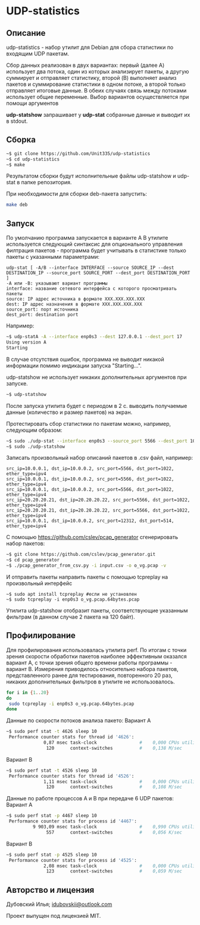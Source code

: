 # UDP-statistics
## Описание

udp-statistics - набор утилит для Debian для сбора статистики по входящим UDP пакетам.

Сбор данных реализован в двух вариантах: первый (далее A) использует два потока, один из которых анализирует пакеты, а другую суммирует и отправляет статистику, второй (B) выполняет анализ пакетов и суммирование статистики в одном потоке, а второй только отправляет итоговые данные. В обеих случаях связь между потоками использует общие переменные. Выбор вариантов осуществляется при помощи аргументов

**udp-statshow** запрашивает у **udp-stat** собранные данные и выводит их в stdout. 

## Сборка

```sh
~$ git clone https://github.com/Unit335/udp-statistics
~$ cd udp-statistics
~$ make
```

Результатом сборки будут исполнительные файлы udp-statshow и udp-stat в папке репозитория.

При необходимости для сборки deb-пакета запустить:
```sh
make deb
```

## Запуск
По умолчанию программа запускается в варианте A
В утилите используется следующий синтаксис для опционального управления филтрация пакетов - программа будет учитывать в статистике только пакеты с указанными параметрами:
```
udp-stat [ -A/B --interface INTERFACE --source SOURCE_IP --dest DESTINATION_IP --source_port SOURCE_PORT --dest_port DESTINATION_PORT ]
-A или -B: указывают вариант программы
interface: название сетевого интерфейса с которого просматривать пакеты
source: IP адрес источника в формате XXX.XXX.XXX.XXX
dest: IP адрес назначения в формате XXX.XXX.XXX.XXX 
source_port: порт источника
dest_port: destination port
```
Например:
```sh
~$ udp-statA -A --interface enp0s3 --dest 127.0.0.1 --dest_port 17 
Using version A
Starting
```
В случае отсутствия ошибок, программа не выводит никакой информации помимо индикации запуска "Starting...".

udp-statshow не использует никаких дополнительных аргументов при запуске.
```sh
~$ udp-statshow 
```
После запуска утилита будет с периодом в 2 с. выводить получаемые данные (количество и размер пакетов) на экран.

Протестировать сбор статистики по пакетам можно, например, следующим образом:

```sh
~$ sudo ./udp-stat --interface enp0s3 --source_port 5566 --dest_port 1022
~$ sudo ./udp-statshow
```
Записать произвольный набор описаний пакетов в .csv файл, например:
```
src_ip=10.0.0.1, dst_ip=10.0.0.2, src_port=5566, dst_port=1022, ether_type=ipv4
src_ip=10.0.0.1, dst_ip=10.0.0.2, src_port=5566, dst_port=1022, ether_type=ipv4
src_ip=10.0.0.1, dst_ip=10.0.0.2, src_port=5566, dst_port=1022, ether_type=ipv4
src_ip=20.20.20.21, dst_ip=20.20.20.22, src_port=5566, dst_port=1022, ether_type=ipv4
src_ip=20.20.20.21, dst_ip=20.20.20.22, src_port=5566, dst_port=1022, ether_type=ipv4
src_ip=10.0.0.1, dst_ip=10.0.0.2, src_port=12312, dst_port=514, ether_type=ipv4
```

С помощью https://github.com/cslev/pcap_generator сгенерировать набор пакетов: 
```sh
~$ git clone https://github.com/cslev/pcap_generator.git
~$ cd pcap_generator
~$ ./pcap_generator_from_csv.py -i input.csv -o o_vg.pcap -v
```
И отправить пакеты направить пакеты с помощью tcpreplay на произвольный интерфейс
```
~$ sudo apt install tcpreplay #если не установлен
~$ sudo tcpreplay -i enp0s3 o_vg.pcap.64bytes.pcap
``` 
Утилита udp-statshow отобразит пакеты, соответствующие указанным фильтрам (в данном случае 2 пакета на 120 байт).

## Профилирование
Для профилирования использовалась утилита perf. По итогам с точки зрения скорости обработки пакетов наиболее эффективным оказался вариант A, с точки зрения общего времени работы программы - вариант B. Измерения приводилось относительно набора пакетов, представленного ранее для тестирования, повторенного 20 раз, никаких дополнительных фильтров в утилите не использовалось.
```sh
for i in {1..20}
do
 sudo tcpreplay -i enp0s3 o_vg.pcap.64bytes.pcap 
done
```

Данные по скорости потоков анализа пакето:
Вариант A
```sh
~$ sudo perf stat -t 4626 sleep 10 
 Performance counter stats for thread id '4626':
              0,87 msec task-clock                #    0,000 CPUs utilized          
               120      context-switches          #    0,138 M/sec   
```
Вариант B
```sh
~$ sudo perf stat -t 4526 sleep 10 
 Performance counter stats for thread id '4526':
              1,11 msec task-clock                #    0,000 CPUs utilized          
               120      context-switches          #    0,108 M/sec  
```

Данные по работе процессов A и B при передаче 6 UDP пакетов:
Вариант A
```sh
~$ sudo perf stat -p 4467 sleep 10 
 Performance counter stats for process id '4467':
          9 903,09 msec task-clock                #    0,990 CPUs utilized          
               557      context-switches          #    0,056 K/sec                   
```
Вариант B
```sh
~$ sudo perf stat -p 4525 sleep 10 
 Performance counter stats for process id '4525':
              2,08 msec task-clock                #    0,000 CPUs utilized          
               123      context-switches          #    0,059 M/sec                    
```

## Авторство и лицензия
Дубовский Илья; idubovskii@outlook.com

Проект выпущен под лицензией MIT.
